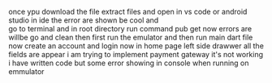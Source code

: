 once ypu download the file 
extract files and
open in vs code or android studio
in ide the error are shown be cool and  
go to terminal and in root directory
run command pub get
now errors are willbe go and clean then
first run the emulator and then
run main dart file 
now create an account and login 
now in home page left side drawwer
all the fields are appear 
i am trying to implement payment gateway it's not working i have written code but some error showing in console when running on emmulator
